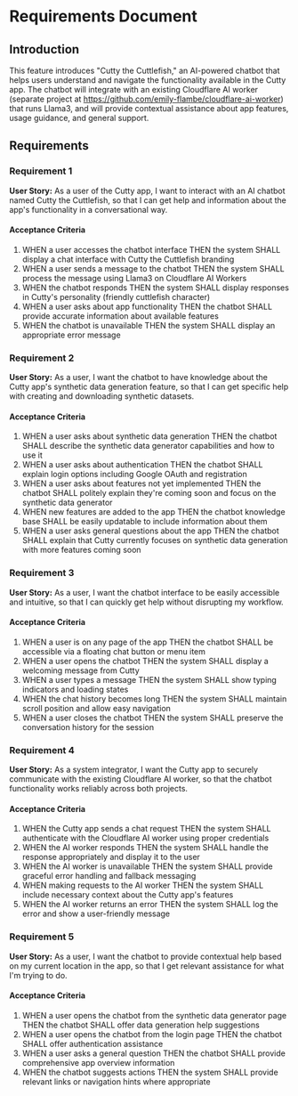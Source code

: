# Requirements Document

## Introduction

This feature introduces "Cutty the Cuttlefish," an AI-powered chatbot that helps users understand and navigate the functionality available in the Cutty app. The chatbot will integrate with an existing Cloudflare AI worker (separate project at https://github.com/emily-flambe/cloudflare-ai-worker) that runs Llama3, and will provide contextual assistance about app features, usage guidance, and general support.

## Requirements

### Requirement 1

**User Story:** As a user of the Cutty app, I want to interact with an AI chatbot named Cutty the Cuttlefish, so that I can get help and information about the app's functionality in a conversational way.

#### Acceptance Criteria

1. WHEN a user accesses the chatbot interface THEN the system SHALL display a chat interface with Cutty the Cuttlefish branding
2. WHEN a user sends a message to the chatbot THEN the system SHALL process the message using Llama3 on Cloudflare AI Workers
3. WHEN the chatbot responds THEN the system SHALL display responses in Cutty's personality (friendly cuttlefish character)
4. WHEN a user asks about app functionality THEN the chatbot SHALL provide accurate information about available features
5. WHEN the chatbot is unavailable THEN the system SHALL display an appropriate error message

### Requirement 2

**User Story:** As a user, I want the chatbot to have knowledge about the Cutty app's synthetic data generation feature, so that I can get specific help with creating and downloading synthetic datasets.

#### Acceptance Criteria

1. WHEN a user asks about synthetic data generation THEN the chatbot SHALL describe the synthetic data generator capabilities and how to use it
2. WHEN a user asks about authentication THEN the chatbot SHALL explain login options including Google OAuth and registration
3. WHEN a user asks about features not yet implemented THEN the chatbot SHALL politely explain they're coming soon and focus on the synthetic data generator
4. WHEN new features are added to the app THEN the chatbot knowledge base SHALL be easily updatable to include information about them
5. WHEN a user asks general questions about the app THEN the chatbot SHALL explain that Cutty currently focuses on synthetic data generation with more features coming soon

### Requirement 3

**User Story:** As a user, I want the chatbot interface to be easily accessible and intuitive, so that I can quickly get help without disrupting my workflow.

#### Acceptance Criteria

1. WHEN a user is on any page of the app THEN the chatbot SHALL be accessible via a floating chat button or menu item
2. WHEN a user opens the chatbot THEN the system SHALL display a welcoming message from Cutty
3. WHEN a user types a message THEN the system SHALL show typing indicators and loading states
4. WHEN the chat history becomes long THEN the system SHALL maintain scroll position and allow easy navigation
5. WHEN a user closes the chatbot THEN the system SHALL preserve the conversation history for the session

### Requirement 4

**User Story:** As a system integrator, I want the Cutty app to securely communicate with the existing Cloudflare AI worker, so that the chatbot functionality works reliably across both projects.

#### Acceptance Criteria

1. WHEN the Cutty app sends a chat request THEN the system SHALL authenticate with the Cloudflare AI worker using proper credentials
2. WHEN the AI worker responds THEN the system SHALL handle the response appropriately and display it to the user
3. WHEN the AI worker is unavailable THEN the system SHALL provide graceful error handling and fallback messaging
4. WHEN making requests to the AI worker THEN the system SHALL include necessary context about the Cutty app's features
5. WHEN the AI worker returns an error THEN the system SHALL log the error and show a user-friendly message

### Requirement 5

**User Story:** As a user, I want the chatbot to provide contextual help based on my current location in the app, so that I get relevant assistance for what I'm trying to do.

#### Acceptance Criteria

1. WHEN a user opens the chatbot from the synthetic data generator page THEN the chatbot SHALL offer data generation help suggestions
2. WHEN a user opens the chatbot from the login page THEN the chatbot SHALL offer authentication assistance
3. WHEN a user asks a general question THEN the chatbot SHALL provide comprehensive app overview information
4. WHEN the chatbot suggests actions THEN the system SHALL provide relevant links or navigation hints where appropriate
